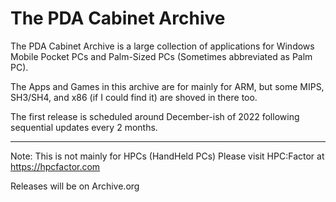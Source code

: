 # The PDA Cabinet Archive

The PDA Cabinet Archive is a large collection of applications for Windows Mobile Pocket PCs and Palm-Sized PCs (Sometimes abbreviated as Palm PC).

The Apps and Games in this archive are for mainly for ARM, but some MIPS, SH3/SH4, and x86 (if I could find it) are shoved in there too.

The first release is scheduled around December-ish of 2022 following sequential updates every 2 months.

----

Note: This is not mainly for HPCs (HandHeld PCs) Please visit HPC:Factor at https://hpcfactor.com

Releases will be on Archive.org
